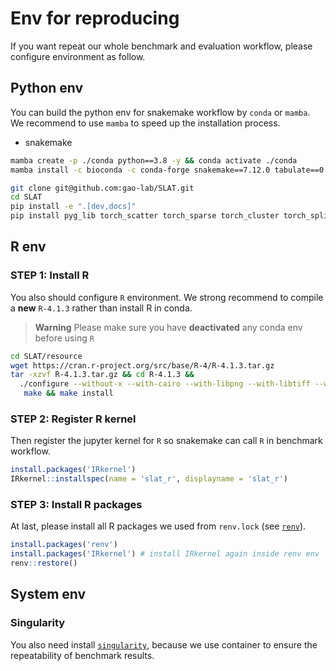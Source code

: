 # Env for reproducing
If you want repeat our whole benchmark and evaluation workflow, please configure environment as follow.

## Python env
You can build the python env for snakemake workflow by `conda` or `mamba`. We recommend to use `mamba` to speed up the installation process.
- snakemake

```bash
mamba create -p ./conda python==3.8 -y && conda activate ./conda
mamba install -c bioconda -c conda-forge snakemake==7.12.0 tabulate==0.8.10 pandoc -y

git clone git@github.com:gao-lab/SLAT.git
cd SLAT
pip install -e ".[dev,docs]"
pip install pyg_lib torch_scatter torch_sparse torch_cluster torch_spline_conv -f https://data.pyg.org/whl/torch-2.0.0+cu117.html
```

## R env
### STEP 1: Install R
You also should configure `R` environment. We strong recommend to compile a **new** `R-4.1.3` rather than install R in conda.

> **Warning**
> Please make sure you have **deactivated** any conda env before using `R`

```bash
cd SLAT/resource
wget https://cran.r-project.org/src/base/R-4/R-4.1.3.tar.gz
tar -xzvf R-4.1.3.tar.gz && cd R-4.1.3 && 
  ./configure --without-x --with-cairo --with-libpng --with-libtiff --with-jpeglib --enable-R-shlib --prefix={YOUR_PATH} &&
   make && make install
```

### STEP 2: Register R kernel
Then register the jupyter kernel for `R` so snakemake can call `R` in benchmark workflow.
```R
install.packages('IRkernel')
IRkernel::installspec(name = 'slat_r', displayname = 'slat_r')
```

### STEP 3: Install R packages
At last, please install all R packages we used from `renv.lock` (see [`renv`](https://rstudio.github.io/renv/articles/renv.html)).
```R
install.packages('renv')
install.packages('IRkernel') # install IRkernel again inside renv env
renv::restore()
```

## System env
### Singularity
You also need install [`singularity`](https://docs.sylabs.io/guides/3.0/user-guide/index.html), because we use container to ensure the repeatability of benchmark results.